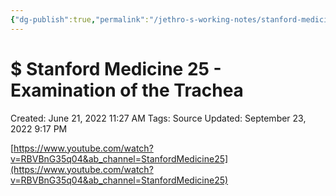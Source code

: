 ```yaml
---
{"dg-publish":true,"permalink":"/jethro-s-working-notes/stanford-medicine-25-examination-of-the-trache/","dgPassFrontmatter":true}
---
```



# $ Stanford Medicine 25 - Examination of the Trachea

Created: June 21, 2022 11:27 AM
Tags: Source
Updated: September 23, 2022 9:17 PM

[https://www.youtube.com/watch?v=RBVBnG35q04&ab_channel=StanfordMedicine25](https://www.youtube.com/watch?v=RBVBnG35q04&ab_channel=StanfordMedicine25)